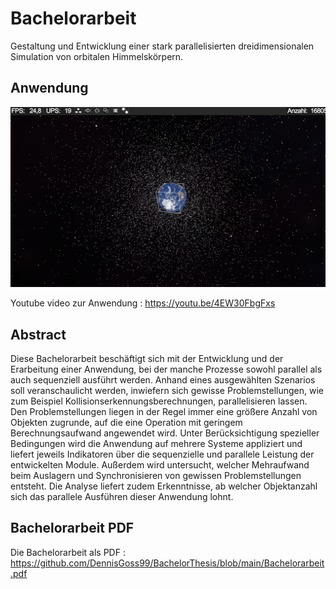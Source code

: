 # Bachelorarbeit
Gestaltung und Entwicklung einer stark parallelisierten dreidimensionalen Simulation von orbitalen Himmelskörpern.

## Anwendung

![](https://github.com/DennisGoss99/BachelorThesis/blob/main/Documents/Images/youtubeCover2.png?raw=true)

Youtube video zur Anwendung : https://youtu.be/4EW30FbgFxs

## Abstract

Diese Bachelorarbeit beschäftigt sich mit der Entwicklung und der Erarbeitung einer
Anwendung, bei der manche Prozesse sowohl parallel als auch sequenziell ausführt
werden. Anhand eines ausgewählten Szenarios soll veranschaulicht werden, inwiefern
sich gewisse Problemstellungen, wie zum Beispiel Kollisionserkennungsberechnungen,
parallelisieren lassen. Den Problemstellungen liegen in der Regel immer eine größere
Anzahl von Objekten zugrunde, auf die eine Operation mit geringem
Berechnungsaufwand angewendet wird.
Unter Berücksichtigung spezieller Bedingungen wird die Anwendung auf mehrere
Systeme appliziert und liefert jeweils Indikatoren über die sequenzielle und parallele
Leistung der entwickelten Module. Außerdem wird untersucht, welcher Mehraufwand
beim Auslagern und Synchronisieren von gewissen Problemstellungen entsteht.
Die Analyse liefert zudem Erkenntnisse, ab welcher Objektanzahl sich das parallele
Ausführen dieser Anwendung lohnt.

## Bachelorarbeit PDF
Die Bachelorarbeit als PDF : https://github.com/DennisGoss99/BachelorThesis/blob/main/Bachelorarbeit.pdf
